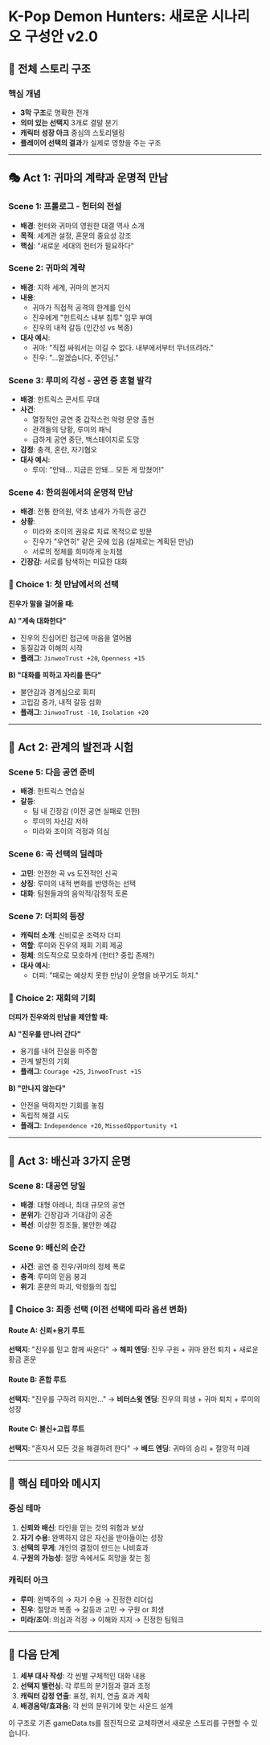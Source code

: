 # K-Pop Demon Hunters: 새로운 시나리오 구성안 v2.0

## 🎯 전체 스토리 구조

### **핵심 개념**
- **3막 구조**로 명확한 전개
- **의미 있는 선택지** 3개로 결말 분기
- **캐릭터 성장 아크** 중심의 스토리텔링
- **플레이어 선택의 결과**가 실제로 영향을 주는 구조

---

## 🎭 Act 1: 귀마의 계략과 운명적 만남

### **Scene 1: 프롤로그 - 헌터의 전설**
- **배경**: 헌터와 귀마의 영원한 대결 역사 소개
- **목적**: 세계관 설정, 혼문의 중요성 강조
- **핵심**: "새로운 세대의 헌터가 필요하다"

### **Scene 2: 귀마의 계략**
- **배경**: 지하 세계, 귀마의 본거지
- **내용**:
  - 귀마가 직접적 공격의 한계를 인식
  - 진우에게 "헌트릭스 내부 침투" 임무 부여
  - 진우의 내적 갈등 (인간성 vs 복종)
- **대사 예시**:
  - 귀마: "직접 싸워서는 이길 수 없다. 내부에서부터 무너뜨려라."
  - 진우: "...알겠습니다, 주인님."

### **Scene 3: 루미의 각성 - 공연 중 혼혈 발각**
- **배경**: 헌트릭스 콘서트 무대
- **사건**:
  - 열정적인 공연 중 갑작스런 악령 문양 출현
  - 관객들의 당황, 루미의 패닉
  - 급하게 공연 중단, 백스테이지로 도망
- **감정**: 충격, 혼란, 자기혐오
- **대사 예시**:
  - 루미: "안돼... 지금은 안돼... 모든 게 망쳤어!"

### **Scene 4: 한의원에서의 운명적 만남**
- **배경**: 전통 한의원, 약초 냄새가 가득한 공간
- **상황**:
  - 미라와 조이의 권유로 치료 목적으로 방문
  - 진우가 "우연히" 같은 곳에 있음 (실제로는 계획된 만남)
  - 서로의 정체를 희미하게 눈치챔
- **긴장감**: 서로를 탐색하는 미묘한 대화

### **🔀 Choice 1: 첫 만남에서의 선택**
**진우가 말을 걸어올 때:**

**A) "계속 대화한다"**
- 진우의 진심어린 접근에 마음을 열어봄
- 동질감과 이해의 시작
- **플래그**: `JinwooTrust +20`, `Openness +15`

**B) "대화를 피하고 자리를 뜬다"**
- 불안감과 경계심으로 회피
- 고립감 증가, 내적 갈등 심화
- **플래그**: `JinwooTrust -10`, `Isolation +20`

---

## 🎵 Act 2: 관계의 발전과 시험

### **Scene 5: 다음 공연 준비**
- **배경**: 헌트릭스 연습실
- **갈등**:
  - 팀 내 긴장감 (이전 공연 실패로 인한)
  - 루미의 자신감 저하
  - 미라와 조이의 걱정과 의심

### **Scene 6: 곡 선택의 딜레마**
- **고민**: 안전한 곡 vs 도전적인 신곡
- **상징**: 루미의 내적 변화를 반영하는 선택
- **대화**: 팀원들과의 음악적/감정적 토론

### **Scene 7: 더피의 등장**
- **캐릭터 소개**: 신비로운 조력자 더피
- **역할**: 루미와 진우의 재회 기회 제공
- **정체**: 의도적으로 모호하게 (헌터? 중립 존재?)
- **대사 예시**:
  - 더피: "때로는 예상치 못한 만남이 운명을 바꾸기도 하지."

### **🔀 Choice 2: 재회의 기회**
**더피가 진우와의 만남을 제안할 때:**

**A) "진우를 만나러 간다"**
- 용기를 내어 진실을 마주함
- 관계 발전의 기회
- **플래그**: `Courage +25`, `JinwooTrust +15`

**B) "만나지 않는다"**
- 안전을 택하지만 기회를 놓침
- 독립적 해결 시도
- **플래그**: `Independence +20`, `MissedOpportunity +1`

---

## 🎪 Act 3: 배신과 3가지 운명

### **Scene 8: 대공연 당일**
- **배경**: 대형 아레나, 최대 규모의 공연
- **분위기**: 긴장감과 기대감이 공존
- **복선**: 이상한 징조들, 불안한 예감

### **Scene 9: 배신의 순간**
- **사건**: 공연 중 진우/귀마의 정체 폭로
- **충격**: 루미의 믿음 붕괴
- **위기**: 혼문의 파괴, 악령들의 침입

### **🔀 Choice 3: 최종 선택 (이전 선택에 따라 옵션 변화)**

#### **Route A: 신뢰+용기 루트**
**선택지**: "진우를 믿고 함께 싸운다"
→ **해피 엔딩**: 진우 구원 + 귀마 완전 퇴치 + 새로운 황금 혼문

#### **Route B: 혼합 루트**
**선택지**: "진우를 구하려 하지만..."
→ **비터스윗 엔딩**: 진우의 희생 + 귀마 퇴치 + 루미의 성장

#### **Route C: 불신+고립 루트**
**선택지**: "혼자서 모든 것을 해결하려 한다"
→ **배드 엔딩**: 귀마의 승리 + 절망적 미래

---

## 🎨 핵심 테마와 메시지

### **중심 테마**
1. **신뢰와 배신**: 타인을 믿는 것의 위험과 보상
2. **자기 수용**: 완벽하지 않은 자신을 받아들이는 성장
3. **선택의 무게**: 개인의 결정이 만드는 나비효과
4. **구원의 가능성**: 절망 속에서도 희망을 찾는 힘

### **캐릭터 아크**
- **루미**: 완벽주의 → 자기 수용 → 진정한 리더십
- **진우**: 절망과 복종 → 갈등과 고민 → 구원 or 희생
- **미라/조이**: 의심과 걱정 → 이해와 지지 → 진정한 팀워크

---

## 📝 다음 단계

1. **세부 대사 작성**: 각 씬별 구체적인 대화 내용
2. **선택지 밸런싱**: 각 루트의 분기점과 결과 조정
3. **캐릭터 감정 연출**: 표정, 위치, 연출 효과 계획
4. **배경음악/효과음**: 각 씬의 분위기에 맞는 사운드 설계

이 구조로 기존 gameData.ts를 점진적으로 교체하면서 새로운 스토리를 구현할 수 있습니다.